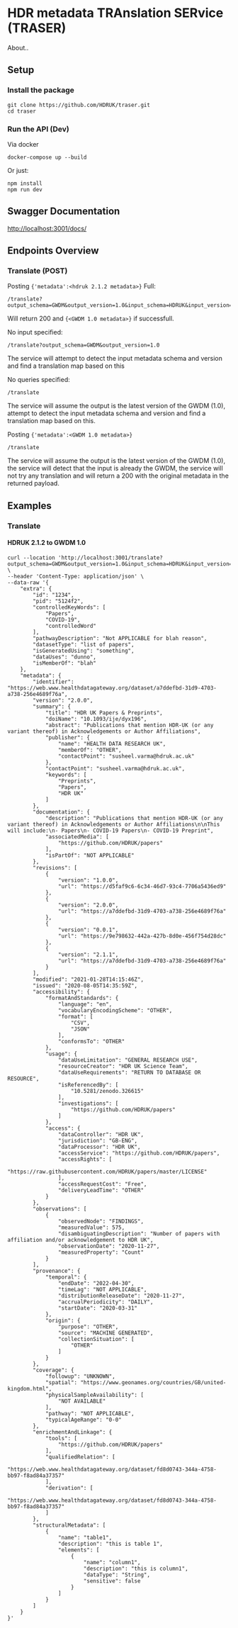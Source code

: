 
# HDR metadata TRAnslation SERvice (TRASER)

About..

## Setup

### Install the package

```
git clone https://github.com/HDRUK/traser.git
cd traser
```

### Run the API (Dev)

Via docker 
```
docker-compose up --build 
```

Or just:
```
npm install
npm run dev
```

## Swagger Documentation

[http://localhost:3001/docs/](http://localhost:3001/docs/)

## Endpoints Overview

### Translate (POST)


Posting `{'metadata':<hdruk 2.1.2 metadata>}`
Full:
```
/translate?output_schema=GWDM&output_version=1.0&input_schema=HDRUK&input_version=2.1.2
```
Will return 200 and `{<GWDM 1.0 metadata>}` if successfull.


No input specified:
```
/translate?output_schema=GWDM&output_version=1.0
```
The service will attempt to detect the input metadata schema and version and find a translation map based on this

No queries specified:
```
/translate
```
The service will assume the output is the latest version of the GWDM (1.0), attempt to detect the input metadata schema and version and find a translation map based on this. 


Posting `{'metadata':<GWDM 1.0 metadata>}` 
```
/translate
```
The service will assume the output is the latest version of the GWDM (1.0), the service will detect that the input is already the GWDM, the service will not try any translation and will return a 200 with the original metadata in the returned payload.





## Examples

### Translate

#### HDRUK 2.1.2 to GWDM 1.0

```
curl --location 'http://localhost:3001/translate?output_schema=GWDM&output_version=1.0&input_schema=HDRUK&input_version=2.1.2' \
--header 'Content-Type: application/json' \
--data-raw '{
    "extra": {
        "id": "1234",
        "pid": "5124f2",
        "controlledKeyWords": [
            "Papers",
            "COVID-19",
            "controlledWord"
        ],
        "pathwayDescription": "Not APPLICABLE for blah reason",
        "datasetType": "list of papers",
        "isGeneratedUsing": "something",
        "dataUses": "dunno",
        "isMemberOf": "blah"
    },
    "metadata": {
        "identifier": "https://web.www.healthdatagateway.org/dataset/a7ddefbd-31d9-4703-a738-256e4689f76a",
        "version": "2.0.0",
        "summary": {
            "title": "HDR UK Papers & Preprints",
            "doiName": "10.1093/ije/dyx196",
            "abstract": "Publications that mention HDR-UK (or any variant thereof) in Acknowledgements or Author Affiliations",
            "publisher": {
                "name": "HEALTH DATA RESEARCH UK",
                "memberOf": "OTHER",
                "contactPoint": "susheel.varma@hdruk.ac.uk"
            },
            "contactPoint": "susheel.varma@hdruk.ac.uk",
            "keywords": [
                "Preprints",
                "Papers",
                "HDR UK"
            ]
        },
        "documentation": {
            "description": "Publications that mention HDR-UK (or any variant thereof) in Acknowledgements or Author Affiliations\n\nThis will include:\n- Papers\n- COVID-19 Papers\n- COVID-19 Preprint",
            "associatedMedia": [
                "https://github.com/HDRUK/papers"
            ],
            "isPartOf": "NOT APPLICABLE"
        },
        "revisions": [
            {
                "version": "1.0.0",
                "url": "https://d5faf9c6-6c34-46d7-93c4-7706a5436ed9"
            },
            {
                "version": "2.0.0",
                "url": "https://a7ddefbd-31d9-4703-a738-256e4689f76a"
            },
            {
                "version": "0.0.1",
                "url": "https://9e798632-442a-427b-8d0e-456f754d28dc"
            },
            {
                "version": "2.1.1",
                "url": "https://a7ddefbd-31d9-4703-a738-256e4689f76a"
            }
        ],
        "modified": "2021-01-28T14:15:46Z",
        "issued": "2020-08-05T14:35:59Z",
        "accessibility": {
            "formatAndStandards": {
                "language": "en",
                "vocabularyEncodingScheme": "OTHER",
                "format": [
                    "CSV",
                    "JSON"
                ],
                "conformsTo": "OTHER"
            },
            "usage": {
                "dataUseLimitation": "GENERAL RESEARCH USE",
                "resourceCreator": "HDR UK Science Team",
                "dataUseRequirements": "RETURN TO DATABASE OR RESOURCE",
                "isReferencedBy": [
                    "10.5281/zenodo.326615"
                ],
                "investigations": [
                    "https://github.com/HDRUK/papers"
                ]
            },
            "access": {
                "dataController": "HDR UK",
                "jurisdiction": "GB-ENG",
                "dataProcessor": "HDR UK",
                "accessService": "https://github.com/HDRUK/papers",
                "accessRights": [
                    "https://raw.githubusercontent.com/HDRUK/papers/master/LICENSE"
                ],
                "accessRequestCost": "Free",
                "deliveryLeadTime": "OTHER"
            }
        },
        "observations": [
            {
                "observedNode": "FINDINGS",
                "measuredValue": 575,
                "disambiguatingDescription": "Number of papers with affiliation and/or acknowledgement to HDR UK",
                "observationDate": "2020-11-27",
                "measuredProperty": "Count"
            }
        ],
        "provenance": {
            "temporal": {
                "endDate": "2022-04-30",
                "timeLag": "NOT APPLICABLE",
                "distributionReleaseDate": "2020-11-27",
                "accrualPeriodicity": "DAILY",
                "startDate": "2020-03-31"
            },
            "origin": {
                "purpose": "OTHER",
                "source": "MACHINE GENERATED",
                "collectionSituation": [
                    "OTHER"
                ]
            }
        },
        "coverage": {
            "followup": "UNKNOWN",
            "spatial": "https://www.geonames.org/countries/GB/united-kingdom.html",
            "physicalSampleAvailability": [
                "NOT AVAILABLE"
            ],
            "pathway": "NOT APPLICABLE",
            "typicalAgeRange": "0-0"
        },
        "enrichmentAndLinkage": {
            "tools": [
                "https://github.com/HDRUK/papers"
            ],
            "qualifiedRelation": [
                "https://web.www.healthdatagateway.org/dataset/fd8d0743-344a-4758-bb97-f8ad84a37357"
            ],
            "derivation": [
                "https://web.www.healthdatagateway.org/dataset/fd8d0743-344a-4758-bb97-f8ad84a37357"
            ]
        },
        "structuralMetadata": [
            {
                "name": "table1",
                "description": "this is table 1",
                "elements": [
                    {
                        "name": "column1",
                        "description": "this is column1",
                        "dataType": "String",
                        "sensitive": false
                    }
                ]
            }
        ]
    }
}'
```
